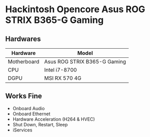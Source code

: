# Hackintosh Opencore Asus ROG STRIX B365-G Gaming

## Hardwares
| Hardware    | Model                        |
| ----------- | -----------------------------|
| Motherboard | Asus ROG STRIX B365-G Gaming |
| CPU         | Intel i7-8700                |
| DGPU        | MSI RX 570 4G                |

## Works Fine
- Onboard Audio
- Onboard Ethernet
- Hardware Acceleration (H264 & HVEC)
- Shut Down, Restart, Sleep
- iServices
